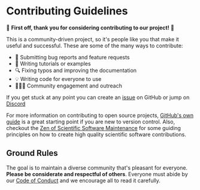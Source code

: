 # Contributing Guidelines

:tada: **First off, thank you for considering contributing to our project!** :tada:

This is a community-driven project, so it's people like you that make it useful and
successful. These are some of the many ways to contribute:

* :bug: Submitting bug reports and feature requests
* :memo: Writing tutorials or examples
* :mag: Fixing typos and improving the documentation
* :bulb: Writing code for everyone to use
* :people_holding_hands: Community engagement and outreach

If you get stuck at any point you can create an
[issue](https://github.com/RedDotRocket/AgentUp/issues) on GitHub
or jump on [Discord](https://discord.com/invite/pPcjYzGvbS)

For more information on contributing to open source projects,
[GitHub's own guide](https://opensource.guide/how-to-contribute)
is a great starting point if you are new to version control. Also, checkout the
[Zen of Scientific Software Maintenance](https://jrleeman.github.io/ScientificSoftwareMaintenance/)
for some guiding principles on how to create high quality scientific software
contributions.


## Ground Rules

The goal is to maintain a diverse community that's pleasant for everyone.
**Please be considerate and respectful of others**. Everyone must abide by our
[Code of Conduct](https://github.com/RedDotRocket/AgentUp/blob/main/CODE_OF_CONDUCT.md)
and we encourage all to read it carefully.
